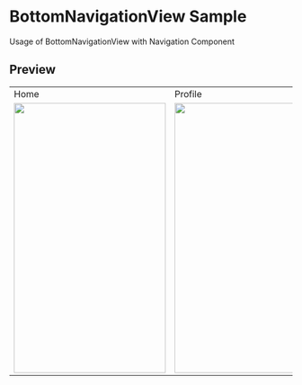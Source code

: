 # BottomNavigationView Sample
Usage of BottomNavigationView with Navigation Component

## Preview
<table>
  <tr>
    <td> Home </td>  
    <td> Profile </td>
    <td> Messages </td>
  </tr>
  <tr>
    <td valign="top"><img src=https://user-images.githubusercontent.com/56589369/130811859-3c121431-2937-4056-94c8-490986ebb014.png height="480" width="270"></td>
    <td valign="top"><img src=https://user-images.githubusercontent.com/56589369/130811866-6f9bb505-62d4-4a74-ab09-48155e5a2685.png height="480" width="270"></td>
    <td valign="top"><img src=https://user-images.githubusercontent.com/56589369/130811873-2bce2e3f-4a59-4c15-9eb6-b304914b8876.png height="480" width="270"></td>
  </tr>
 </table>

